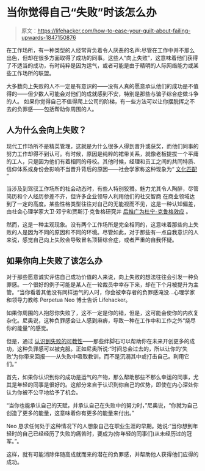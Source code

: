 # 当你觉得自己“失败”时该怎么办

> 原文：<https://lifehacker.com/how-to-ease-your-guilt-about-failing-upwards-1847150876>

在工作场所，有一种类型的人经常背负着令人厌恶的名声:尽管在工作中并不那么出色，但却在很多方面取得了成功的同事。这些人“向上失败”，这意味着他们获得了不适当的成功，有时纯粹是因为运气，或者可能是由于精明的人际网络能力或某些工作场所的联盟。



大多数向上失败的人不一定是有意识的——没有人真的愿意承认他们的成功是不值得的——但少数人可能会对他们的成就感到不安，特别是那些与骗子综合症做斗争的人。 如果你觉得自己不值得爬上公司的阶梯，有一些方法可以让你摆脱挥之不去的负罪感——包括帮助你周围的人。

## 人为什么会向上失败？

现代工作场所不是精英管理，这就是为什么很多人得到晋升或获奖，而他们同事的努力工作却得不到认可。有时候，原因是纯粹的裙带关系，就像老板提拔一个平庸的工人，只是因为他们有着相同的母校。其他时候，经理和员工之间的共同特质、信仰体系或身份会影响不当晋升背后的原因——社会学家称这种现象为“ [文化匹配](https://www.asanet.org/sites/default/files/savvy/journals/ASR/Dec12ASRFeature.pdf) ”

当涉及到驾驭工作场所的社会动态时，有些人特别狡猾。魅力尤其令人陶醉，尽管简历和个人经历参差不齐，但许多企业领导人利用他们的社交智商 在商业领域达到了一定的高度。某些性格类型往往对自己的无能视而不见，这是一种认知偏差，由社会心理学家大卫·邓宁和贾斯汀·克鲁格研究并 [后推广为杜宁-克鲁格效应](https://www.youtube.com/watch?v=pOLmD_WVY-E) 。

然而，这是一种主观现象。没有两个工作场所是完全相同的，这意味着那些向上失败的人是因为不同的原因和不同的环境。尽管如此，对于那些有一点自我意识的人来说，感觉自己向上失败会导致冒名顶替综合症，或者严重的自我怀疑。

## 如果你向上失败了该怎么办

对于那些愿意诚实评估自己成功价值的人来说，向上失败的想法往往会引发一种负罪感。一个很好的例子可能是某人在一轮裁员中幸存下来，却在下个月被提升为主管。“当你看着其他没有同样运气的人时，你会被幸存者的负罪感淹没...心理学家和领导力教练 Perpetua Neo 博士告诉 Lifehacker。

如果你周围的人抱怨你失败了，这不一定是你的错，但是，这可能会使你的内疚复杂化。尼奥说，这种负罪感会让人感到麻痹，导致一种在工作中和工作之外“烧尽你的能量”的感觉。

但是，通过 [认识到失败的可教性](https://lifehacker.com/how-to-find-success-within-your-failures-1846415288)——那些绊脚石可以帮助你在未来开创更多的成功，这种负罪感可以被克服。正如尼奥所说:“时间总会过去的，所以让你的‘失败’为你带来回报——从失败中吸取教训，而不是沉溺其中或打击自己。利用它们。”

首先，如果你认识到你的成功是运气的产物，那么帮助那些不那么幸运的同事，尤其是年轻的同事是很好的。这部分来自于认识到你自己的优势，即使在内心深处你认为你被不公平地给予了机会。

“当你也能承认自己的天赋，并承认自己在失败中的努力时，”尼奥说，“你就为自己创造了更多的能量，这意味着你有更多的能量来付出。”

Neo 恳求任何处于这种情况下的人想象自己在职业生涯的早期。她说:“当你想到年轻时的自己已经经历了失败的痛苦时，要成为(你年轻的同事们)从未经历过的冠军。”。

这样，就有可能消除伴随高成就而来的潜在的负罪感，并帮助他人获得他们应得的成功。
